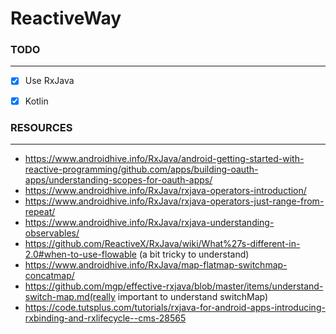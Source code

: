 # ReactiveWay

### **TODO**
_____________________________________________________________

- [X] Use RxJava
- [X] Kotlin


### **RESOURCES**
______________________________________________________________

* https://www.androidhive.info/RxJava/android-getting-started-with-reactive-programming/github.com/apps/building-oauth-apps/understanding-scopes-for-oauth-apps/
* https://www.androidhive.info/RxJava/rxjava-operators-introduction/
* https://www.androidhive.info/RxJava/rxjava-operators-just-range-from-repeat/
* https://www.androidhive.info/RxJava/rxjava-understanding-observables/
* https://github.com/ReactiveX/RxJava/wiki/What%27s-different-in-2.0#when-to-use-flowable (a bit tricky to understand)
* https://www.androidhive.info/RxJava/map-flatmap-switchmap-concatmap/
* https://github.com/mgp/effective-rxjava/blob/master/items/understand-switch-map.md(really important to understand switchMap)
* https://code.tutsplus.com/tutorials/rxjava-for-android-apps-introducing-rxbinding-and-rxlifecycle--cms-28565
